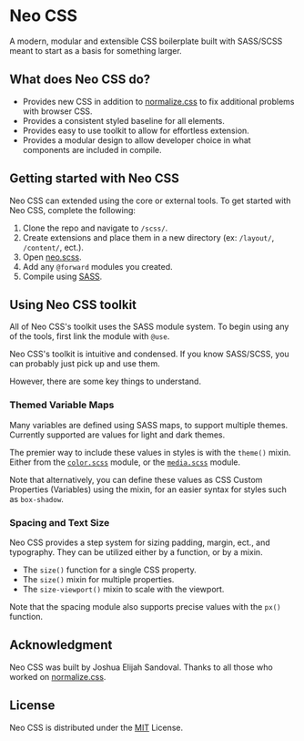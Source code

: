 # Neo CSS
A modern, modular and extensible CSS boilerplate built with SASS/SCSS meant to start as a basis for something larger.

## What does Neo CSS do?
- Provides new CSS in addition to [normalize.css](https://github.com/necolas/normalize.css/) to fix additional problems with browser CSS.
- Provides a consistent styled baseline for all elements.
- Provides easy to use toolkit to allow for effortless extension.
- Provides a modular design to allow developer choice in what components are included in compile.

## Getting started with Neo CSS
Neo CSS can extended using the core or external tools.
To get started with Neo CSS, complete the following:

1. Clone the repo and navigate to `/scss/`.
2. Create extensions and place them in a new directory (ex: `/layout/`, `/content/`, ect.).
2. Open [neo.scss](scss/neo.scss).
3. Add any `@forward` modules you created.
4. Compile using [SASS](https://sass-lang.com/install).

## Using Neo CSS toolkit
All of Neo CSS's toolkit uses the SASS module system.
To begin using any of the tools, first link the module with `@use`.

Neo CSS's toolkit is intuitive and condensed. If you know SASS/SCSS,
you can probably just pick up and use them.

However, there are some key things to understand.

### Themed Variable Maps
Many variables are defined using SASS maps, to support multiple themes.
Currently supported are values for light and dark themes.

The premier way to include these values in styles is with the `theme()` mixin.
Either from the [`color.scss`](scss/tools/color.scss) module,
or the [`media.scss`](scss/tools/media.scss) module.

Note that alternatively, you can define these values as CSS Custom Properties (Variables)
using the mixin, for an easier syntax for styles such as `box-shadow`.

### Spacing and Text Size
Neo CSS provides a step system for sizing padding, margin, ect., and typography.
They can be utilized either by a function, or by a mixin.

- The `size()` function for a single CSS property.
- The `size()` mixin for multiple properties.
- The `size-viewport()` mixin to scale with the viewport.

Note that the spacing module also supports precise values with the `px()` function.

## Acknowledgment
Neo CSS was built by Joshua Elijah Sandoval.
Thanks to all those who worked on [normalize.css](https://github.com/necolas/normalize.css/).

## License
Neo CSS is distributed under the [MIT](https://choosealicense.com/licenses/mit/) License.